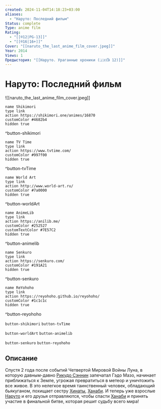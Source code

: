 ```yaml
---
created: 2024-11-04T14:18:23+03:00
aliases:
  - "Наруто: Последний фильм"
Status: complete
Type: anime film
Rating:
  - "[[®️12|PG-13]]"
  - "[[®️16|16+]]"
Cover: "[[naruto_the_last_anime_film_cover.jpeg]]"
Year: 2014
Views: 1
Предыстория: "[[Наруто. Ураганные хроники (🇯🇵📺 12)]]"
---
```


# Наруто: Последний фильм

![[naruto_the_last_anime_film_cover.jpeg]]

```button
name Shikimori
type link
action https://shikimori.one/animes/16870
customColor #4682b4
hidden true
```
^button-shikimori

```button
name TV Time
type link
action https://www.tvtime.com/
customColor #997f00
hidden true
```
^button-tvTime

```button
name World Art
type link
action http://www.world-art.ru/
customColor #7a0000
hidden true
```
^button-worldArt

```button
name AnimeLib
type link
action https://anilib.me/
customColor #252527
customTextColor #7E57C2
hidden true
```
^button-animelib

```button
name Senkuro
type link
action https://senkuro.com/
customColor #191A21
hidden true
```
^button-senkuro

```button
name ReYohoho
type link
action https://reyohoho.github.io/reyohoho/
customColor #1c1c1c
hidden true
```
^button-reyohoho

`button-shikimori` `button-tvTime`

`button-worldArt` `button-animelib`

`button-senkuro` `button-reyohoho`

## Описание

Спустя 2 года после событий Четвертой Мировой Войны Луна, в которую давным-давно [Рикудо Сэннин](https://shikimori.one/characters/57883-hagoromo-ootsutsuki) запечатал Гэдо Мазо, начинает приближаться к Земле, угрожая превратиться в метеор и уничтожить все живое. В это нелегкое время таинственный человек, обладающий бьякуганом, похищает сестру [Хинаты](https://shikimori.one/characters/1555-hinata-hyuuga), [Ханаби](https://shikimori.one/characters/12563-hanabi-hyuuga). И теперь уже взрослые [Наруто](https://shikimori.one/characters/z17-naruto-uzumaki) и его друзья отправляются, чтобы спасти [Ханаби](https://shikimori.one/characters/12563-hanabi-hyuuga) и принять участие в финальной битве, которая решит судьбу всего мира!
